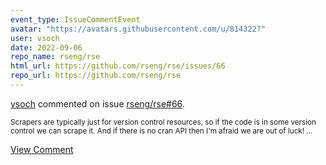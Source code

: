 ```yaml
---
event_type: IssueCommentEvent
avatar: "https://avatars.githubusercontent.com/u/814322?"
user: vsoch
date: 2022-09-06
repo_name: rseng/rse
html_url: https://github.com/rseng/rse/issues/66
repo_url: https://github.com/rseng/rse
---
```


<a href='https://github.com/vsoch' target='_blank'>vsoch</a> commented on issue <a href='https://github.com/rseng/rse/issues/66' target='_blank'>rseng/rse#66</a>.

<small>Scrapers are typically just for version control resources, so if the code is in some version control we can scrape it. And if there is no cran API then I'm afraid we are out of luck!...</small>

<a href='https://github.com/rseng/rse/issues/66' target='_blank'>View Comment</a>